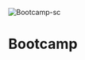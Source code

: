 ![Bootcamp-sc](https://user-images.githubusercontent.com/85564603/131135548-57b6ae3a-73bf-47e6-bdab-445eedaee87f.png)
# Bootcamp
 

